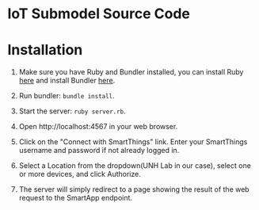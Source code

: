 # IoT Submodel Source Code



# Installation 


1. Make sure you have Ruby and Bundler installed, you can install Ruby  [here](https://www.ruby-lang.org/en/documentation/installation/) and install Bundler [here](http://bundler.io/).

2. Run bundler: `bundle install`.

3. Start the server: `ruby server.rb`.

4. Open http://localhost:4567 in your web browser.

5. Click on the "Connect with SmartThings" link. Enter your SmartThings username and password if not already logged in.

6. Select a Location from the dropdown(UNH Lab in our case), select one or more devices, and click Authorize.

7. The server will simply redirect to a page showing the result of the web request to the SmartApp endpoint.

